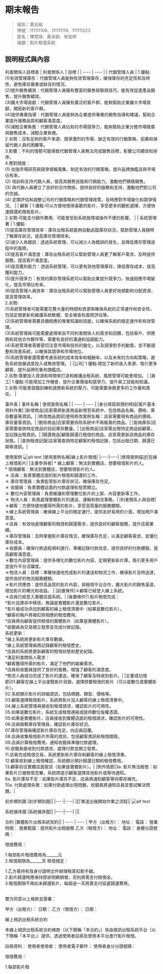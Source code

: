 # 期末報告
>
>組別：第五組
><br />
>學號：111111108、111111119、111111223
><br />
>姓名：陳梵煒、黃泳諭、宋加祥
><br />
組題：影片租借系統


## 說明程式與內容

利害關係人目標表
|  利害關係人  | 目標 |
| ---- | ---- |
| 代銷管理人員 | 1.優點:</br>(1)有效管理庫存：代銷管理人員能夠有效管理庫存，確保庫存的充足性和及時性，避免庫存嚴重或缺貨的情況。</br>(2)提升銷售績效：代銷管理人員擁有豐富的銷售經驗與技巧，能有效促進產品銷售，提升銷售績效。</br>(3)擴大市場貢獻：代銷管理人員擁有廣泛的客戶群，能夠幫助企業擴大市場貢獻，開拓新的客戶群。</br>(4)提供專業指導：代銷管理人員能夠為企業提供專業的銷售指導和建議，幫助企業提升服務品質和顧客滿意度。</br>(5)減輕企業負擔：代銷管理人員佔有的市場競爭力，能夠幫助企業分擔市場推廣與銷售成本，減輕企業負擔。</br>2.劣勢：沒有足夠的客戶來源、競爭激烈的市場、缺乏有效的行銷策略、招募和保留代銷人員的困難等。</br>3.影響：不利的情勢可能導致代銷管理人員無法完成銷售目標，影響公司績效和排序。</br>4.應對措施：</br>(1) 加強市場研究與競爭情報蒐集，制定有效的行銷策略，提升品牌旗艦店與市場佔有率。</br>(2) 培訓和支持代銷人員，提高其銷售技能和行銷能力，激勵他們積極銷售。</br>(3) 與代銷人員建立了良好的合作關係，提供良好的服務和支持，激勵他們對公司的忠誠。</br>(4) 定期評估和調整公司的行銷策略和代銷管理政策，及時應對市場變化和競爭情況。 |
| 顧客 | 1.優點:可以方便地借用喜歡的影片、享受更多的觀影選擇、方便快速歸還和換取影片。</br>2.劣勢:可能支付額外費用、可能會受到系統故障或操作不便的影響。 |
| 系統管理著 | 1.優點:</br>(1)提高庫存管理效率：庫存出租系統能夠自動追蹤庫存狀況，幫助管理人員隨時了解庫存狀況，提高庫存管理效率。</br>(2)減少人為錯誤：透過系統管理，可以減少人為錯誤的發生，並降低庫存管理過程中的風險。</br>(3)提高客戶滿意度：庫存出租系統可以幫助管理人員更了解客戶需求，及時提供服務，提高客戶滿意度。</br>(4)提高獲利能力：透過系統管理，可以更有效地管理庫存，降低庫存成本，提高獲利能力。</br>(5)提升競爭力：有效的庫存管理系統可以幫助企業提升競爭力，快速因應市場變化，提高市場佔有率。</br>(6)提高管理人員效率：庫存出租系統可以幫助管理人員更好地規劃和分配資源，提高管理效率。</br>2.劣勢:</br>(1)系統管理者可能需要花費大量的時間和資源來確保系統的正常運作和安全性，包括定期更新和維護系統軟體、安全檢查和風險評估等。</br>(2)系統管理者需要具備相應的專業知識和技能，以確保系統的穩定運作和有效管理。</br>(3)系統管理員可能需要處理來自不同利害關係人的需求和回饋，包括客戶、供應商和其他合作夥伴等，需要有良好的溝通和協調能力。</br>(4)系統管理者需要密切注意市場和技術的變化，以及競爭對手的動態，並不斷調整和改進系統，以確保其競爭和市場地位。</br>(5)系統管理者還需要考慮系統的成本效率和報酬率，以及未來的方向和策略，避免系統發展過度投入或無效管理。 |
|公司| 1.優點:增加了新的收入來源、吸引更多顧客、提升品牌形象和旗艦店。</br>2.劣勢:需要投入資源和時間來打造和維護出租系統、風險管理可能會增加。 |
|員工| 1.優點:可能增加工作機會、提升企業價值和競爭力、提升員工技能和知識。</br>2.劣勢:可能會面臨訓練和適應新系統的壓力、可能需要承擔更多的工作量和責任。 |

事件表
| 事件名稱 | 使用案例名稱 |
| ---- | ---- |
|身分填寫與預約時段|客戶基本資料作業|
|新增商品|店家需將新進商品新增至系統中，包括商品名稱、價格、庫存數量等資訊。|
|修改商品資訊|使用修改案例名稱：店家需要現有商品的價格、庫存量等資訊。|
|刪除商品|店家需要拆除系統中不再販賣的商品。|
|查詢庫存|店家需要查詢特定商品的目前庫存數量。|
|出租商品|店家需出租特定商品給顧客，並記錄出租資訊。|
|歸還商品|顧客歸還已租借的商品，店家需更新該商品的庫存狀態。|
|查詢租借記錄|店家需查詢特定顧客的租借記錄，包括出租日期、歸還日期等資訊。|

使用案例
![alt text](<img/螢幕擷取畫面 2024-06-14 192343.png>)
|使用案例名稱|線上影片租借|
|----|----|
|使用案例描述|在線上租借影片|
|主要參與者| * 線上顧客：無法到實體店，想要租借影片的人。</br> * 現場顧客：無法到實體店，想要租借影片的人。 </br> ＊ 店員：負責實體店面的影片租借和歸還的工作。 </br> ＊ 庫存管理員：負責監管影片庫存狀況，確保庫存充足。 </br> ＊ 收銀員：負責實體店面的付款處理和發票開立。</br> ＊ 數位內容管理員：負責維護和管理數位影片的上架、內容更新等工作。</br> ＊ 物流人員：負責處理實體影片的運送、運輸和物流事務。|
|利害關系人與目標|＊顧客：方便快捷地獲得所需的影片，享受高質量的服務體驗。</br>＊線上系統管理員：確保線上平台的穩定運行，提供友好易用的介面，增加用戶滿意度。</br>＊店員：有效地處理顧客的租借和歸還需求，提供良好的顧客服務，提升店面業績。</br>＊庫存管理員：及時掌握影片庫存情況，確保庫存充足，以滿足顧客需求，並優化庫存成本。</br>＊收銀員：確保付款過程順利進行，準確記錄付款信息，提供良好的付款體驗，提高顧客滿意度。</br>＊數位內容管理員：提供多樣化的數位影片內容，定期更新影片庫，吸引更多用戶並提升平台活躍度。</br>＊物流人員：目標：準確快速地完成影片的運送和物流工作，確保影片及時送達，提供良好的物流服務體驗。</br>＊影片供應商：提供高品質的影片內容，與租借平台合作，擴大影片的銷售渠道，增加影片的曝光和收益。 |
|前置條件|＊顧客已經登入線上系統。</br>＊店員已經登入實體店面系統。|
|後置條件|1.影片租借完成：</br>*影片從庫存中移除，無論是實體影片還是數位影片。</br>*影片被成功添加到顧客的線上租借清單中（如果是數位影片）。</br>*顧客的帳戶將被扣除相應的租借費用。</br>*店員將向顧客提供租借的實體影片（如果是實體影片）。</br>*收銀員為交易開立發票並完成付款記錄。</br>系統更新：</br>*線上系統將更新影片庫存數據。</br>*線上系統管理員將記錄顧客的租借歷史。</br>*店員的系統將更新顧客的租借狀態和歷史紀錄。</br>*滿足利害關係人需求：</br>*顧客獲得所需的影片，滿足了他們的娛樂需求。</br>*店員和收銀員提供了良好的服務，增強了顧客的滿意度。</br>*物流人員成功完成了影片的運送，確保了顧客及時收到影片。|
|主要成功情節|01.顧客在線上平台瀏覽影片目錄，選擇想要租借的影片（可以是數位或實體影片）。</br>02.系統顯示影片的詳細資訊，包括標題、類型、價格等。</br>03.顧客選擇租借影片，系統將影片加入顧客的線上租借清單中。</br>04.線上系統管理員接收到租借請求，確認影片的可用性。</br>05.如果是數位影片，系統生成租借連結或提供數位版權憑證。</br>05.如果是實體影片，店員接收到實體店面的租借請求，確認影片的可用性。</br>06.店員聯繫庫存管理員，確認影片庫存狀況。</br>07.庫存管理員確認影片庫存充足，向店員回覆。</br>08.店員收集租借影片所需的資訊，包括顧客資訊和租借期限。</br>09.店員計算租借費用，通知收銀員準備付款處理。</br>10.收銀員接收到付款請求，處理付款並開立發票。</br>11.店員完成租借交易，系統更新影片庫存和顧客的線上租借清單。</br>12.顧客收到線上租借確認，系統顯示預計歸還日期和租借費用。</br>13.顧客前往實體店面取貨（如果是實體影片）。|
|例外情節|3a. 影片無法租借：如果影片已被租借完畢，系統將提示顧客選擇其他影片或等待通知。</br>6a. 影片庫存不足：如果影片庫存不足，店員將通知顧客等待庫存補充。</br>10a. 付款處理失敗：如果付款處理出現問題，收銀員將通知店員並嘗試解決問題。|

初步類別圖
|初步類別圖||
|----|----|
|訂單送出後開始作業之流程||
![alt text](img/初步類別圖.png)

系統循序圖
|系統循序圖||
|----|----|
|||

合約
|實體影片出租系統契約||
| ---- | ---- |
甲方（出租方）： 地址： 電話： 營業時間： 營業範圍：提供影片出租服務
乙方（租借方）： 地址： 電話： 身體分證號碼：

借借費用：

1.每部影片租借費用為______元
</br>2.租借期限為______天
租借規定：

1.乙方需持有效身分證明文件辦理租賃扣款手續。
</br>2.影片歸還時應保持原狀明顯損壞，否則將需支付賠償金。
</br>3.租借期限不再如未歸還影片，每超過一天將需支付延遲歸還費用。

</br>雙方同意以上條款並簽署：

甲方（出租方）： 日期： 乙方（借借方）： 日期：

線上視訊出租系統合約

本線上視訊出租系統合約條款（以下簡稱「本合約」）係由視訊出租系統平台（以下簡稱「本平台」）提供，透過使用者註冊及使用本平台進行影片租借。

註冊資料： 使用者使用者： 使用者電子郵件： 使用者身分分證號碼：

借借費用：

1.每部影片租